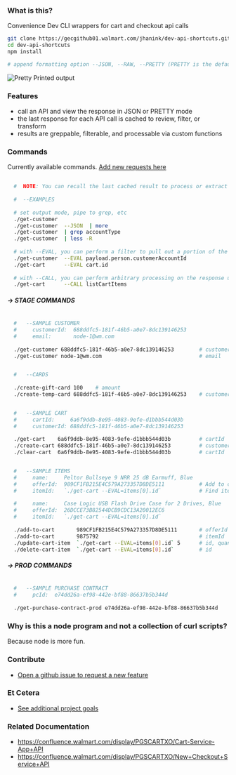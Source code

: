 ### What is this?

Convenience Dev CLI wrappers for cart and checkout api calls

```sh
git clone https://gecgithub01.walmart.com/jhanink/dev-api-shortcuts.git
cd dev-api-shortcuts
npm install
```
```sh
# append formatting option --JSON, --RAW, --PRETTY (PRETTY is the default)
```

![Pretty Printed output](https://gecgithub01.walmart.com/jhanink/dev-api-shortcuts/blob/master/assets/api-shortcuts-jh1.png?raw=true)

### Features

* call an API and view the response in JSON or PRETTY mode
* the last response for each API call is cached to review, filter, or transform
* results are greppable, filterable, and processable via custom functions


### Commands

Currently available commands. [Add new requests here](https://gecgithub01.walmart.com/jhanink/dev-api-shortcuts/issues)

```sh
  
  #  NOTE: You can recall the last cached result to process or extract information
   
  #  --EXAMPLES
  
  # set output mode, pipe to grep, etc
  ./get-customer
  ./get-customer  --JSON  | more
  ./get-customer  | grep accountType
  ./get-customer  | less -R
  
  # with --EVAL, you can perform a filter to pull out a portion of the response
  ./get-customer  --EVAL payload.person.customerAccountId
  ./get-cart      --EVAL cart.id
  
  # with --CALL, you can perform arbitrary processing on the response using a custom function
  ./get-cart      --CALL listCartItems
  ```

##### → STAGE COMMANDS

```sh

  #   --SAMPLE CUSTOMER
  #     customerId:  688ddfc5-181f-46b5-a0e7-8dc139146253
  #     email:       node-1@wm.com
  
  ./get-customer 688ddfc5-181f-46b5-a0e7-8dc139146253        # customerId
  ./get-customer node-1@wm.com                               # email
```

```sh

  #   --CARDS
  
  ./create-gift-card 100    # amount
  ./create-temp-card 688ddfc5-181f-46b5-a0e7-8dc139146253    # customerId
```

```sh

  #   --SAMPLE CART
  #     cartId:     6a6f9ddb-8e95-4083-9efe-d1bbb544d03b
  #     customerId: 688ddfc5-181f-46b5-a0e7-8dc139146253
  
  ./get-cart    6a6f9ddb-8e95-4083-9efe-d1bbb544d03b         # cartId
  ./create-cart 688ddfc5-181f-46b5-a0e7-8dc139146253         # customerId
  ./clear-cart  6a6f9ddb-8e95-4083-9efe-d1bbb544d03b         # cartId
```

```sh

  #   --SAMPLE ITEMS
  #     name:     Peltor Bullseye 9 NRR 25 dB Earmuff, Blue
  #     offerId:  989CF1FB215E4C579A273357D8DE5111           # Add to cart
  #     itemId:   `./get-cart --EVAL=items[0].id`            # Find itemId after adding to cart
  
  #     name:     Case Logic USB Flash Drive Case for 2 Drives, Blue
  #     offerId:  26DCCE73B82544DCB9CDC13A20012EC6
  #     itemId:   `./get-cart --EVAL=items[0].id`
  
  ./add-to-cart       989CF1FB215E4C579A273357D8DE5111       # offerId
  ./add-to-cart       9875792                                # itemId
  ./update-cart-item  `./get-cart --EVAL=items[0].id` 5      # id, quantity   (not USItemId)
  ./delete-cart-item  `./get-cart --EVAL=items[0].id`        # id             (not USItemId)

```

##### → PROD COMMANDS

```sh

  #   --SAMPLE PURCHASE CONTRACT
  #     pcId:  e74dd26a-ef98-442e-bf88-86637b5b344d
   
  ./get-purchase-contract-prod e74dd26a-ef98-442e-bf88-86637b5b344d     # purchase contract Id
```



### Why is this a node program and not a collection of curl scripts?

Because node is more fun.



### Contribute

* [Open a github issue to request a new feature](https://gecgithub01.walmart.com/jhanink/dev-api-shortcuts/issues)



### Et Cetera

* [See additional project goals](project-goals.md)


### Related Documentation

* https://confluence.walmart.com/display/PGSCARTXO/Cart-Service-App+API
* https://confluence.walmart.com/display/PGSCARTXO/New+Checkout+Service+API

